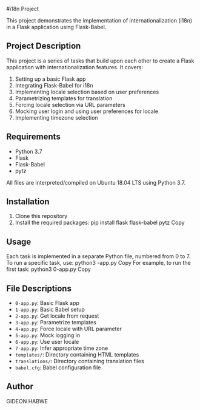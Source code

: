 #i18n Project

This project demonstrates the implementation of internationalization (i18n) in a Flask application using Flask-Babel.

## Project Description

This project is a series of tasks that build upon each other to create a Flask application with internationalization features. It covers:

1. Setting up a basic Flask app
2. Integrating Flask-Babel for i18n
3. Implementing locale selection based on user preferences
4. Parametrizing templates for translation
5. Forcing locale selection via URL parameters
6. Mocking user login and using user preferences for locale
7. Implementing timezone selection

## Requirements

- Python 3.7
- Flask
- Flask-Babel
- pytz

All files are interpreted/compiled on Ubuntu 18.04 LTS using Python 3.7.

## Installation

1. Clone this repository
2. Install the required packages:
pip install flask flask-babel pytz
Copy
## Usage

Each task is implemented in a separate Python file, numbered from 0 to 7. To run a specific task, use:
python3 <task-number>-app.py
Copy
For example, to run the first task:
python3 0-app.py
Copy
## File Descriptions

- `0-app.py`: Basic Flask app
- `1-app.py`: Basic Babel setup
- `2-app.py`: Get locale from request
- `3-app.py`: Parametrize templates
- `4-app.py`: Force locale with URL parameter
- `5-app.py`: Mock logging in
- `6-app.py`: Use user locale
- `7-app.py`: Infer appropriate time zone
- `templates/`: Directory containing HTML templates
- `translations/`: Directory containing translation files
- `babel.cfg`: Babel configuration file

## Author
GIDEON HABWE
